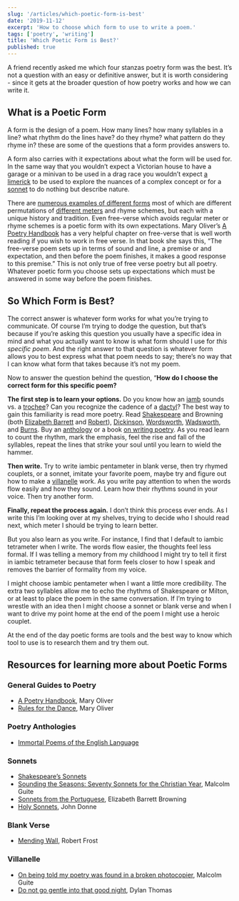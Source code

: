 ```yaml
---
slug: '/articles/which-poetic-form-is-best'
date: '2019-11-12'
excerpt: 'How to choose which form to use to write a poem.'
tags: ['poetry', 'writing']
title: 'Which Poetic Form is Best?'
published: true
---
```


A friend recently asked me which four stanzas poetry form was the best. It’s not a question with an easy or definitive answer, but it is worth considering - since it gets at the broader question of how poetry works and how we can write it.

## What is a Poetic Form

A form is the design of a poem. How many lines? how many syllables in a line? what rhythm do the lines have? do they rhyme? what pattern do they rhyme in? these are some of the questions that a form provides answers to.

A form also carries with it expectations about what the form will be used for. In the same way that you wouldn’t expect a Victorian house to have a garage or a minivan to be used in a drag race you wouldn’t expect [a limerick](<https://en.wikipedia.org/wiki/Limerick_(poetry)>) to be used to explore the nuances of a complex concept or for a [sonnet](https://en.wikipedia.org/wiki/Sonnet) to do nothing but describe nature.

There are [numerous examples of different forms](https://www.writersdigest.com/whats-new/list-of-50-poetic-forms-for-poets) most of which are different permutations of [different meters](http://www.thepoetsgarret.com/form.html) and rhyme schemes, but each with a unique history and tradition. Even free-verse which avoids regular meter or rhyme schemes is a poetic form with its own expectations. Mary Oliver’s [A Poetry Handbook](https://www.goodreads.com/book/show/71652.A_Poetry_Handbook) has a very helpful chapter on free-verse that is well worth reading if you wish to work in free verse. In that book she says this, “The free-verse poem sets up in terms of sound and line, a premise or and expectation, and then before the poem finishes, it makes a good response to this premise.” This is not only true of free verse poetry but all poetry. Whatever poetic form you choose sets up expectations which must be answered in some way before the poem finishes.

## So Which Form is Best?

The correct answer is whatever form works for what you’re trying to communicate. Of course I’m trying to dodge the question, but that’s because if you’re asking this question you usually have a specific idea in mind and what you actually want to know is what form should I use for _this specific poem_. And the right answer to that question is whatever form allows you to best express what that poem needs to say; there’s no way that I can know what form that takes because it’s not my poem.

Now to answer the question behind the question, “**How do I choose the correct form for this specific poem?**

**The first step is to learn your options.** Do you know how an [iamb](<https://en.wikipedia.org/wiki/Iamb_(poetry)>) sounds vs. a [trochee](<https://en.wikipedia.org/wiki/Iamb_(poetry)>)? Can you recognize the cadence of a [dactyl](<https://en.wikipedia.org/wiki/Dactyl_(poetry)>)? The best way to gain this familiarity is read more poetry. Read [Shakespeare](https://www.poetryfoundation.org/poets/william-shakespeare) and Browning (both [Elizabeth Barrett](https://www.poetryfoundation.org/poets/elizabeth-barrett-browning) and [Robert](https://www.poetryfoundation.org/poets/robert-browning)), [Dickinson](https://www.poetryfoundation.org/poets/emily-dickinson), [Wordsworth](https://www.poetryfoundation.org/poets/william-wordsworth), [Wadsworth](https://www.poetryfoundation.org/poets/henry-wadsworth-longfellow), and [Burns](https://www.poetryfoundation.org/poets/robert-burns). Buy an [anthology](https://www.goodreads.com/book/show/620729.Immortal_Poems_of_the_English_Language?ac=1&from_search=true&qid=odFS4A5B0E&rank=1) or a book [on writing poetry](https://www.goodreads.com/book/show/201217.Rules_for_the_Dance?ac=1&from_search=true&qid=EhIebjCcYw&rank=1). As you read learn to count the rhythm, mark the emphasis, feel the rise and fall of the syllables, repeat the lines that strike your soul until you learn to wield the hammer.

**Then write.** Try to write iambic pentameter in blank verse, then try rhymed couplets, or a sonnet, imitate your favorite poem, maybe try and figure out how to make a [villanelle](https://en.wikipedia.org/wiki/Villanelle) work. As you write pay attention to when the words flow easily and how they sound. Learn how their rhythms sound in your voice. Then try another form.

**Finally, repeat the process again.** I don’t think this process ever ends. As I write this I’m looking over at my shelves, trying to decide who I should read next, which meter I should be trying to learn better.

But you also learn as you write. For instance, I find that I default to iambic tetrameter when I write. The words flow easier, the thoughts feel less formal. If I was telling a memory from my childhood I might try to tell it first in iambic tetrameter because that form feels closer to how I speak and removes the barrier of formality from my voice.

I might choose iambic pentameter when I want a little more credibility. The extra two syllables allow me to echo the rhythms of Shakespeare or Milton, or at least to place the poem in the same conversation. If I’m trying to wrestle with an idea then I might choose a sonnet or blank verse and when I want to drive my point home at the end of the poem I might use a heroic couplet.

At the end of the day poetic forms are tools and the best way to know which tool to use is to research them and try them out.

## Resources for learning more about Poetic Forms

### General Guides to Poetry

- [A Poetry Handbook](https://www.goodreads.com/book/show/71652.A_Poetry_Handbook), Mary Oliver
- [Rules for the Dance](https://www.goodreads.com/book/show/201217.Rules_for_the_Dance), Mary Oliver

### Poetry Anthologies

- [Immortal Poems of the English Language](https://www.goodreads.com/book/show/620729.Immortal_Poems_of_the_English_Language)

### Sonnets

- [Shakespeare’s Sonnets](http://shakespeare.mit.edu/Poetry/sonnets.html)
- [Sounding the Seasons: Seventy Sonnets for the Christian Year](https://www.goodreads.com/book/show/16688430-sounding-the-seasons), Malcolm Guite
- [Sonnets from the Portuguese](https://www.gutenberg.org/files/2002/2002-h/2002-h.htm), Elizabeth Barrett Browning
- [Holy Sonnets](http://www.sonnets.org/donne.htm), John Donne

### Blank Verse

- [Mending Wall](https://www.poetryfoundation.org/poems/44266/mending-wall), Robert Frost

### Villanelle

- [On being told my poetry was found in a broken photocopier](https://malcolmguite.wordpress.com/2011/10/06/a-villanelle-for-national-poetry-day/), Malcolm Guite
- [Do not go gentle into that good night](https://poets.org/poem/do-not-go-gentle-good-night), Dylan Thomas
